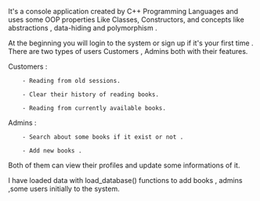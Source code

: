 It's a console application created by C++ Programming Languages and uses some OOP properties Like Classes, Constructors, and concepts like abstractions , data-hiding and polymorphism .

At the beginning  you will login to the system or sign up if it's your first time .
There are two types of users  Customers , Admins both with their features.


Customers :

        - Reading from old sessions.

        - Clear their history of reading books.

        - Reading from currently available books.


  Admins :

        - Search about some books if it exist or not .

        - Add new books .


Both of them can view their profiles and update some informations of it.

I have loaded data with load_database() functions to add books , admins ,some users initially to the system.
